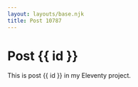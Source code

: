 ```yaml
---
layout: layouts/base.njk
title: Post 10787
---
```


# Post {{ id }}

This is post {{ id }} in my Eleventy project.
